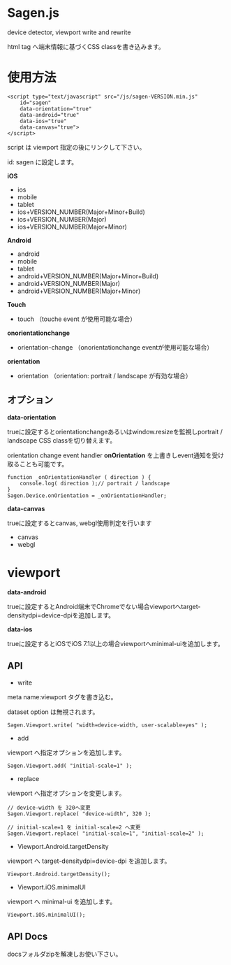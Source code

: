 Sagen.js
========

device detector, viewport write and rewrite

html tag へ端末情報に基づくCSS classを書き込みます。

# 使用方法
    <script type="text/javascript" src="/js/sagen-VERSION.min.js"
        id="sagen"
        data-orientation="true"
        data-android="true"
        data-ios="true"
        data-canvas="true">
    </script>


script は viewport 指定の後にリンクして下さい。

id: sagen に設定します。

**iOS**

* ios
* mobile
* tablet
* ios+VERSION_NUMBER(Major+Minor+Build)
* ios+VERSION_NUMBER(Major)
* ios+VERSION_NUMBER(Major+Minor)

**Android**

* android
* mobile
* tablet
* android+VERSION_NUMBER(Major+Minor+Build)
* android+VERSION_NUMBER(Major)
* android+VERSION_NUMBER(Major+Minor)

**Touch**

* touch （touche event が使用可能な場合）

**onorientationchange**

* orientation-change （onorientationchange eventが使用可能な場合）

**orientation**

* orientation （orientation: portrait / landscape が有効な場合）

## オプション
**data-orientation**

trueに設定するとorientationchangeあるいはwindow.resizeを監視しportrait / landscape CSS classを切り替えます。

orientation change event handler **onOrientation** を上書きしevent通知を受け取ることも可能です。

    function _onOrientationHandler ( direction ) {
        console.log( direction );// portrait / landscape
    }
    Sagen.Device.onOrientation = _onOrientationHandler;

**data-canvas**

trueに設定するとcanvas, webgl使用判定を行います

* canvas
* webgl


# viewport
**data-android**

trueに設定するとAndroid端末でChromeでない場合viewportへtarget-densitydpi=device-dpiを追加します。


**data-ios**

trueに設定するとiOSでiOS 7.1以上の場合viewportへminimal-uiを追加します。

## API
* write

meta name:viewport タグを書き込む。

dataset option は無視されます。

    Sagen.Viewport.write( "width=device-width, user-scalable=yes" );

* add

viewport へ指定オプションを追加します。

    Sagen.Viewport.add( "initial-scale=1" );

* replace

viewport へ指定オプションを変更します。

    // device-width を 320へ変更
    Sagen.Viewport.replace( "device-width", 320 );

    // initial-scale=1 を initial-scale=2 へ変更
    Sagen.Viewport.replace( "initial-scale=1", "initial-scale=2" );

* Viewport.Android.targetDensity

viewport へ target-densitydpi=device-dpi を追加します。

    Viewport.Android.targetDensity();

* Viewport.iOS.minimalUI

viewport へ minimal-ui を追加します。

    Viewport.iOS.minimalUI();

## API Docs
docsフォルダzipを解凍しお使い下さい。